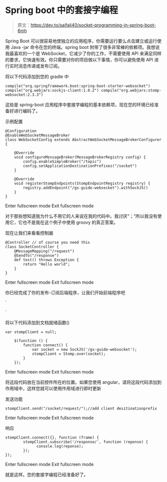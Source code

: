 # Spring boot 中的套接字编程

> 原文：<https://dev.to/saifali40/socket-programming-in-spring-boot-6mh>

Spring Boot 可以很容易地使独立的应用程序，你需要运行要么点击建立或运行使用 Java -jar 命令在您的终端。spring boot 附带了很多非常棒的依赖项。我想说我最喜欢的一个是 WebSocket，它减少了你的工作，不需要使用 API 来满足同样的要求，它快速有效。你只需要对你的项目做以下事情，你可以避免使用 API 进行实时消息传递或发布订阅。

将以下代码添加到您的 gradle 中

`compile("org.springframework.boot:spring-boot-starter-websocket")
compile("org.webjars:sockjs-client:1.0.2")
compile("org.webjars:stomp-websocket:2.3.3")`

这些是 spring-boot 应用程序中套接字编程的基本依赖项，现在您的环境已经准备好进行编码了。

示例配置

```
@Configuration
@EnableWebSocketMessageBroker
class WebSocketConfig extends AbstractWebSocketMessageBrokerConfigurer {

    @Override
    void configureMessageBroker(MessageBrokerRegistry config) {
        config.enableSimpleBroker("/topic")
        config.setApplicationDestinationPrefixes("/socket")
    }

    @Override
    void registerStompEndpoints(StompEndpointRegistry registry) {
        registry.addEndpoint("/gs-guide-websocket").withSockJS()
    }
} 
```

Enter fullscreen mode Exit fullscreen mode

对于那些想知道我为什么不用它的人来说在我的代码中。我讨厌“；”所以我没有使用它，它也不是我在这个例子中使用 groovy 的真正答案。

现在让我们来看看控制器

```
@Controller // of course you need this 
class SocketController {
    @MessageMapping("/request")
    @SendTo("/response")
    def test() throws Exception {
        return "Hello world";
    }
} 
```

Enter fullscreen mode Exit fullscreen mode

你已经完成了你的发布-订阅后端程序，让我们开始前端程序吧

`<script src="${pageContext.request.contextPath}/webjars/sockjs-client/1.0.2/sockjs.min.js"></script>
<script src="${pageContext.request.contextPath}/webjars/stomp-websocket/2.3.3/stomp.min.js"></script>`

将以下代码添加到文档就绪函数()

```
var stompClient = null;

    $(function () {
        function connect() {
            var socket = new SockJS('/gs-guide-websocket');
            stompClient = Stomp.over(socket);
        }
    }); 
```

Enter fullscreen mode Exit fullscreen mode

将这段代码放在当前控件所在的位置。如果您使用 angular，请将这段代码添加到作用域中，这样您就可以使用作用域进行即时更新

发送功能

```
stompClient.send("/socket/request/");//add client desitinationprefix 
```

Enter fullscreen mode Exit fullscreen mode

响应

```
stompClient.connect({}, function (frame) {
        stompClient.subscribe('/response/', function (reponse) {
              console.log(reponse);
        });
}); 
```

Enter fullscreen mode Exit fullscreen mode

就是这样。您的套接字编程已经准备好了。
